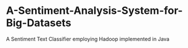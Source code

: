 # A-Sentiment-Analysis-System-for-Big-Datasets
A Sentiment Text Classifier employing Hadoop implemented in Java

